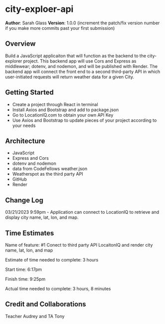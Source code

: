 # city-exploer-api

**Author**: Sarah Glass
**Version**: 1.0.0 (increment the patch/fix version number if you make more commits past your first submission)

## Overview
Build a JavaScript applicaiton that will function as the backend to the city-explorer project. This backend app will use Cors and Express as middlewear; dotenv, and nodemon, and will be published with Render. The backend app will connect the front end to a second third-party API in which user-initiated requests will return weather data for a given City.

## Getting Started
- Create a project through React in terminal
- Install Axios and Bootstrap and add to package.json
- Go to LocationIQ.com to obtain your own API Key
- Use Axios and Bootstrap to update pieces of your project according to your needs

## Architecture
- JavaScript
- Express and Cors
- dotenv and nodemon
- data from CodeFellows weather.json
- Weatherspot as the third party API
- GitHub
- Render

## Change Log
03/21/2023 9:59pm - Application can connect to LocationIQ to retrieve and display city name, lat, lon, and map. 

## Time Estimates

Name of feature: #1 Conect to third party API LocaitonIQ and render city name, lat, lon, and map

Estimate of time needed to complete: 3 hours

Start time: 6:17pm

Finish time: 9:25pm

Actual time needed to complete: 3 hours, 8 minutes

## Credit and Collaborations
Teacher Audrey and TA Tony